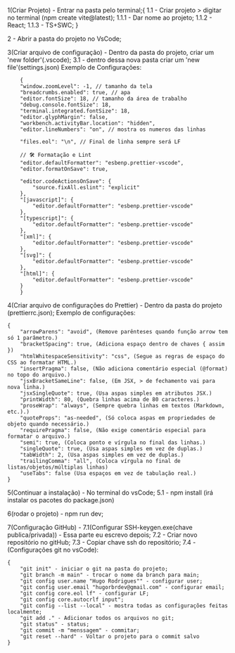 1(Criar Projeto) - Entrar na pasta pelo terminal;{ 1.1 - Criar projeto > digitar
no terminal (npm create vite@latest); 1.1.1 - Dar nome ao projeto; 1.1.2 -
React; 1.1.3 - TS+SWC; }

2 - Abrir a pasta do projeto no VsCode;

3(Criar arquivo de configuração) - Dentro da pasta do projeto, criar um 'new
folder'(.vscode); 3.1 - dentro dessa nova pasta criar um 'new
file'(settings.json) Exemplo de Configurações:

        {
        "window.zoomLevel": -1, // tamanho da tela
        "breadcrumbs.enabled": true, // apa
        "editor.fontSize": 18, // tamanho da área de trabalho
        "debug.console.fontSize": 18,
        "terminal.integrated.fontSize": 18,
        "editor.glyphMargin": false,
        "workbench.activityBar.location": "hidden",
        "editor.lineNumbers": "on", // mostra os numeros das linhas

        "files.eol": "\n", // Final de linha sempre será LF

        // 🛠 Formatação e Lint
        "editor.defaultFormatter": "esbenp.prettier-vscode",
        "editor.formatOnSave": true,

        "editor.codeActionsOnSave": {
            "source.fixAll.eslint": "explicit"
        },
        "[javascript]": {
            "editor.defaultFormatter": "esbenp.prettier-vscode"
        },
        "[typescript]": {
            "editor.defaultFormatter": "esbenp.prettier-vscode"
        },
        "[xml]": {
            "editor.defaultFormatter": "esbenp.prettier-vscode"
        },
        "[svg]": {
            "editor.defaultFormatter": "esbenp.prettier-vscode"
        },
        "[html]": {
            "editor.defaultFormatter": "esbenp.prettier-vscode"
        }
        }

4(Criar arquivo de configurações do Prettier) - Dentro da pasta do projeto
(prettierrc.json); Exemplo de configurações:

    {
        "arrowParens": "avoid", (Remove parênteses quando função arrow tem só 1 parâmetro.)
        "bracketSpacing": true, (Adiciona espaço dentro de chaves { assim })
        "htmlWhitespaceSensitivity": "css", (Segue as regras de espaço do CSS ao formatar HTML.)
        "insertPragma": false, (Não adiciona comentário especial (@format) no topo do arquivo.)
        "jsxBracketSameLine": false, (Em JSX, > de fechamento vai para nova linha.)
        "jsxSingleQuote": true, (Usa aspas simples em atributos JSX.)
        "printWidth": 80, (Quebra linhas acima de 80 caracteres.)
        "proseWrap": "always", (Sempre quebra linhas em textos (Markdown, etc.).)
        "quoteProps": "as-needed", (Só coloca aspas em propriedades de objeto quando necessário.)
        "requirePragma": false, (Não exige comentário especial para formatar o arquivo.)
        "semi": true, (Coloca ponto e vírgula no final das linhas.)
        "singleQuote": true, (Usa aspas simples em vez de duplas.)
        "tabWidth": 2, (Usa aspas simples em vez de duplas.)
        "trailingComma": "all", (Coloca vírgula no final de listas/objetos/múltiplas linhas)
        "useTabs": false (Usa espaços em vez de tabulação real.)
    }

5(Continuar a instalação) - No terminal do vsCode; 5.1 - npm install (irá
instalar os pacotes do package.json)

6(rodar o projeto) - npm run dev;

7(Configuração GitHub) - 7.1(Configurar SSH-keygen.exe(chave publica/privada)) -
Essa parte eu escrevo depois; 7.2 - Criar novo repositório no gitHub; 7.3 -
Copiar chave ssh do repositório; 7.4 - (Configurações git no vsCode):

    {
        "git init" - iniciar o git na pasta do projeto;
        "git branch -m main" - trocar o nome da branch para main;
        "git config user.name "Hugo Rodrigues"" - configurar user;
        "git config user.email "hugorbrdev@gmail.com" - configurar email;
        "git config core.eol lf" - configurar LF;
        "git config core.autocrlf input";
        "git config --list --local" - mostra todas as configurações feitas localmente;
        "git add ." - Adicionar todos os arquivos no git;
        "git status" - status;
        "git commit -m "menssagem" - commitar;
        "git reset --hard" - Voltar o projeto para o commit salvo
    }
